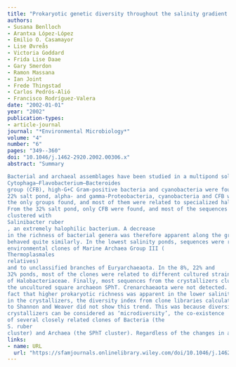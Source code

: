 ```yaml
---
title: "Prokaryotic genetic diversity throughout the salinity gradient of a coastal solar saltern"
authors:
- Susana Benlloch
- Arantxa López‐López
- Emilio O. Casamayor
- Lise Øvreås
- Victoria Goddard
- Frida Lise Daae
- Gary Smerdon
- Ramon Massana
- Ian Joint
- Frede Thingstad
- Carlos Pedrós‐Alió
- Francisco Rodríguez‐Valera
date: "2002-01-01"
year: "2002"
publication-types:
- article-journal
journal: "*Environmental Microbiology*"
volume: "4"
number: "6"
pages: "349--360"
doi: "10.1046/j.1462-2920.2002.00306.x"
abstract: "Summary

Bacterial and archaeal assemblages have been studied in a multipond solar saltern using a range of microbial ecology techniques by four laboratories simultaneously. These include 16S rDNA sequencing from both denaturing gradient gel electrophoresis (DGGE) and clone libraries, and culturing methods. Water samples from eight ponds were analysed, covering a salinity range from near sea water (4% salt) to saturated sodium chloride (37% salt; ponds called crystallizers). Clone libraries focused on ponds with salinity of 8%, 22% and 32%. Although different cloning strategies were able to retrieve the same type of dominant sequences, there were differing degrees of success with less abundant sequences. Thus, the use of two sets of primers recovered a higher number of phylotypes. Bacterial and archaeal isolates were, however, different from any of the retrieved environmental sequences. For Bacteria, most sequences in the 8% salt pond were related to organisms of marine origin. Thus, representatives of the alpha‐, beta‐, gamma‐ and epsilon‐subdivisions of Proteobacteria, the
Cytophaga–Flavobacterium–Bacteroides
group (CFB), high‐G+C Gram‐positive bacteria and cyanobacteria were found. In the
22% salt pond, alpha‐ and gamma‐Proteobacteria, cyanobacteria and CFB were
the only groups found, and most of them were related to specialized halophilic bacteria.
From the 32% salt pond, only CFB were found, and most of the sequences retrieved
clustered with
Salinibacter ruber
, an extremely halophilic bacterium. A decrease
in the richness of bacterial genera was therefore apparent along the gradient. Archaea
behaved quite similarly. In the lowest salinity ponds, sequences were related to
environmental clones of Marine Archaea Group III (
Thermoplasmales
relatives)
and to unclassified branches of Euryarchaeaota. In the 8%, 22% and
32% ponds, most of the clones were related to different cultured strains
of Halobacteriaceae. Finally, most sequences from the crystallizers clustered with
the uncultured square archaeon SPhT. Crenarchaeaota were not detected. Despite the
fact that higher prokaryotic richness was apparent in the lower salinity ponds than
in the crystallizers, the diversity index from clone libraries calculated according
to Shannon and Weaver did not show this trend. This was because diversity in the
crystallizers can be considered as ‘microdiversity’, the co‐existence
of several closely related clones of Bacteria (the
S. ruber
cluster) and Archaea (the SPhT cluster). Regardless of the changes in abundance, both Bacteria and Archaea showed the same pattern; as salinity increased, the number of different clusters decreased, and only one cluster became dominant. Both clusters, however, showed a considerable degree of microdiversity. The meaning of such microdiversity remains to be determined."
links:
- name: URL
  url: "https://sfamjournals.onlinelibrary.wiley.com/doi/10.1046/j.1462-2920.2002.00306.x"
---
```

